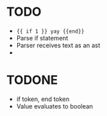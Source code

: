 
# TODO
- `{{ if 1 }} yay {{end}}`
- Parse if statement 
- Parser receives text as an ast
- 

# TODONE
- if token, end token
- Value evaluates to boolean
